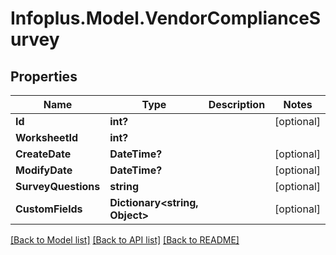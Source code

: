 # Infoplus.Model.VendorComplianceSurvey
## Properties

Name | Type | Description | Notes
------------ | ------------- | ------------- | -------------
**Id** | **int?** |  | [optional] 
**WorksheetId** | **int?** |  | 
**CreateDate** | **DateTime?** |  | [optional] 
**ModifyDate** | **DateTime?** |  | [optional] 
**SurveyQuestions** | **string** |  | [optional] 
**CustomFields** | **Dictionary&lt;string, Object&gt;** |  | [optional] 

[[Back to Model list]](../README.md#documentation-for-models) [[Back to API list]](../README.md#documentation-for-api-endpoints) [[Back to README]](../README.md)

